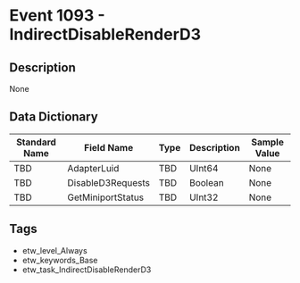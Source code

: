 # Event 1093 - IndirectDisableRenderD3

## Description
None

## Data Dictionary
|Standard Name|Field Name|Type|Description|Sample Value|
|---|---|---|---|---|
|TBD|AdapterLuid|TBD|UInt64|None|None|
|TBD|DisableD3Requests|TBD|Boolean|None|None|
|TBD|GetMiniportStatus|TBD|UInt32|None|None|

## Tags
* etw_level_Always
* etw_keywords_Base
* etw_task_IndirectDisableRenderD3